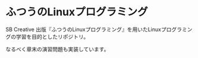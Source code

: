 # ふつうのLinuxプログラミング

SB Creative 出版『ふつうのLinuxプログラミング』を用いたLinuxプログラミングの学習を目的としたリポジトリ。

なるべく章末の演習問題も実装しています。
